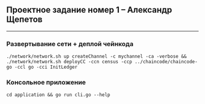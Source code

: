 ## Проектное задание номер 1 – Александр Щепетов
---
### Развертывание сети + деплой чейнкода
  ```
  ./network/network.sh up createChannel -c mychannel -ca -verbose && ./network/network.sh deployCC -ccn census -ccp ../chaincode/chaincode-go -ccl go -cci InitLedger
  ```

### Консольное приложение
  ```
  cd application && go run cli.go --help
  ```